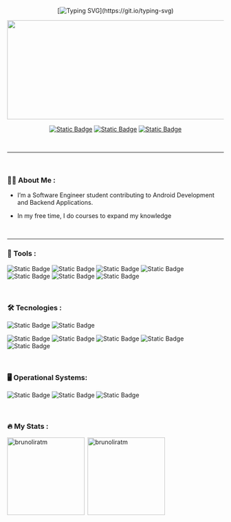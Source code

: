 <div align="center" text-align="center">
  
  [![Typing SVG](https://readme-typing-svg.demolab.com/?font=Fira+Code&weight=600&size=30&pause=100&color=007BFF&center=true&vCenter=true&lines=Hi+There!+%F0%9F%91%8B%2C;Want+a+coffee☕?)](https://git.io/typing-svg) 
</div>
<div align="center">
  <img src="https://tokenizedhq.com/wp-content/uploads/2022/08/4-aesthetic-anime-discord-banner-gif-eye-closeup.gif" width="600" height="230" align="center"/>
  <p></p>
  
  <a href="https://www.linkedin.com/in/brunomagnotm/"> ![Static Badge](https://img.shields.io/badge/linkedin-0A66C2?style=for-the-badge&logo=linkedin)</a>
  <a href="https://t.me/BrunoMagno"> ![Static Badge](https://img.shields.io/badge/telegram-26A5E4?style=for-the-badge&logo=telegram&logoColor=white&color=black)</a>
  <a href="https://xdaforums.com/m/brunoliratm.9987656/#recent-content"> ![Static Badge](https://img.shields.io/badge/xdadevelopers-EA7100?style=for-the-badge&logo=xdadevelopers&logoColor=white&color=orange) </a>
</div>

</br>

---
</br>

### :man_technologist: About Me :

- I’m a Software Engineer student contributing to Android Development and Backend Applications.

- In my free time, I do courses to expand my knowledge

</br>

---


   ### :toolbox: Tools :
<div align="left">

  ![Static Badge](https://img.shields.io/badge/VScode-007ACC?style=for-the-badge&logo=visualstudiocode&logoColor=white)
  ![Static Badge](https://img.shields.io/badge/intellijidea-000000?style=for-the-badge&logo=intellijidea&logoColor=white)
  ![Static Badge](https://img.shields.io/badge/googlecloud-4285F4?style=for-the-badge&logo=googlecloud&logoColor=white)
  ![Static Badge](https://img.shields.io/badge/androidstudio-3DDC84?style=for-the-badge&logo=androidstudio&logoColor=white)
  ![Static Badge](https://img.shields.io/badge/figma-F24E1E?style=for-the-badge&logo=figma&logoColor=white)
  ![Static Badge](https://img.shields.io/badge/git-F05032?style=for-the-badge&logo=git&logoColor=white)
  ![Static Badge](https://img.shields.io/badge/github-181717?style=for-the-badge&logo=github&logoColor=white)




</div>
</br>

   ### :hammer_and_wrench: Tecnologies :
<div align="left">
  
  ![Static Badge](https://img.shields.io/badge/Python-3776AB?style=for-the-badge&logo=Python&logoColor=white)
  ![Static Badge](https://img.shields.io/badge/Java-ED8B00?style=for-the-badge&logo=openjdk&logoColor=white)

  ![Static Badge](https://img.shields.io/badge/html-E34F26?style=for-the-badge&logo=html5&logoColor=white)
  ![Static Badge](https://img.shields.io/badge/css-1572B6?style=for-the-badge&logo=css3&logoColor=white)
  ![Static Badge](https://img.shields.io/badge/javascript-F7DF1E?style=for-the-badge&logo=javascript&logoColor=white)
  ![Static Badge](https://img.shields.io/badge/bootstrap-05054B?style=for-the-badge&logo=bootstrap&logoColor=white)
  ![Static Badge](https://img.shields.io/badge/sass-CC6699?style=for-the-badge&logo=sass&logoColor=white)

</div>
</br>

   ### :desktop_computer: Operational Systems:
<div align="left">

  ![Static Badge](https://img.shields.io/badge/ubuntu-E95420?style=for-the-badge&logo=ubuntu&logoColor=white)
  ![Static Badge](https://img.shields.io/badge/windows-0078D4?style=for-the-badge&logo=windows&logoColor=white)
  ![Static Badge](https://img.shields.io/badge/Android-34A853?style=for-the-badge&logo=Android&color=White)

</div>
</br>

### :fire: My Stats :

<img align="left" height="180em" src="https://github-readme-stats.vercel.app/api/top-langs/?username=brunoliratm&layout=compact&theme=dracula" alt=brunoliratm />
<p>&nbsp;<img align="center" height="180em" src="https://github-readme-stats.vercel.app/api?username=brunoliratm&show_icons=true&theme=dracula" alt="brunoliratm" /></p>




